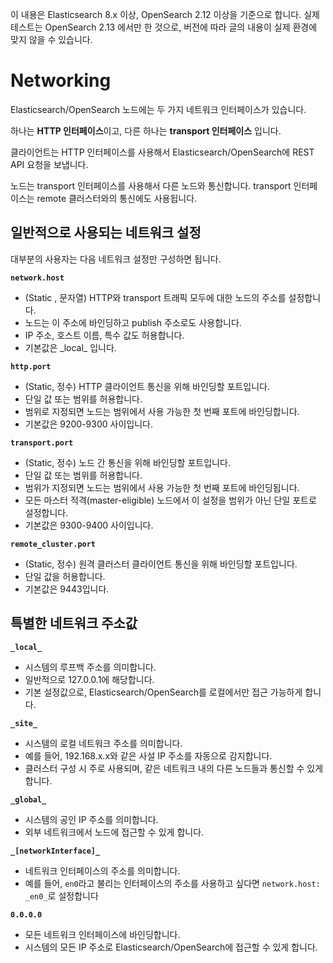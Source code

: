 이 내용은 Elasticsearch 8.x 이상, OpenSearch 2.12 이상을 기준으로 합니다.
실제 테스트는 OpenSearch 2.13 에서만 한 것으로, 버전에 따라 글의 내용이 실제 환경에 맞지 않을 수 있습니다.

# Networking

Elasticsearch/OpenSearch 노드에는 두 가지 네트워크 인터페이스가 있습니다.

하나는 **HTTP 인터페이스**이고, 다른 하나는 **transport 인터페이스** 입니다.

클라이언트는 HTTP 인터페이스를 사용해서 Elasticsearch/OpenSearch에 REST API 요청을 보냅니다.

노드는 transport 인터페이스를 사용해서 다른 노드와 통신합니다. transport 인터페이스는 remote 클러스터와의 통신에도 사용됩니다.

## 일반적으로 사용되는 네트워크 설정

대부분의 사용자는 다음 네트워크 설정만 구성하면 됩니다.

**`network.host`**
- (Static , 문자열) HTTP와 transport 트래픽 모두에 대한 노드의 주소를 설정합니다.
- 노드는 이 주소에 바인딩하고 publish 주소로도 사용합니다.
- IP 주소, 호스트 이름, 특수 값도 허용합니다.
- 기본값은 \_local\_ 입니다.

**`http.port`**
- (Static, 정수) HTTP 클라이언트 통신을 위해 바인딩할 포트입니다.
- 단일 값 또는 범위를 허용합니다.
- 범위로 지정되면 노드는 범위에서 사용 가능한 첫 번째 포트에 바인딩합니다.
- 기본값은 9200-9300 사이입니다.

**`transport.port`**
- (Static, 정수) 노드 간 통신을 위해 바인딩할 포트입니다.
- 단일 값 또는 범위를 허용합니다.
- 범위가 지정되면 노드는 범위에서 사용 가능한 첫 번째 포트에 바인딩됩니다.
- 모든 마스터 적격(master-eligible) 노드에서 이 설정을 범위가 아닌 단일 포트로 설정합니다.
- 기본값은 9300-9400 사이입니다.

**`remote_cluster.port`**
- (Static, 정수) 원격 클러스터 클라이언트 통신을 위해 바인딩할 포트입니다.
- 단일 값을 허용합니다.
- 기본값은 9443입니다.

## 특별한 네트워크 주소값

**`_local_`**
- 시스템의 루프백 주소를 의미합니다.
- 일반적으로 127.0.0.1에 해당합니다.
- 기본 설정값으로, Elasticsearch/OpenSearch를 로컬에서만 접근 가능하게 합니다.

**`_site_`**
- 시스템의 로컬 네트워크 주소를 의미합니다.
- 예를 들어, 192.168.x.x와 같은 사설 IP 주소를 자동으로 감지합니다.
- 클러스터 구성 시 주로 사용되며, 같은 네트워크 내의 다른 노드들과 통신할 수 있게 합니다.

**`_global_`**
- 시스템의 공인 IP 주소를 의미합니다.
- 외부 네트워크에서 노드에 접근할 수 있게 합니다.

**`_[networkInterface]_`**
- 네트워크 인터페이스의 주소를 의미합니다.
- 예를 들어, `en0`라고 불리는 인터페이스의 주소를 사용하고 싶다면 `network.host: _en0_`로 설정합니다

**`0.0.0.0`**
- 모든 네트워크 인터페이스에 바인딩합니다.
- 시스템의 모든 IP 주소로 Elasticsearch/OpenSearch에 접근할 수 있게 합니다.

